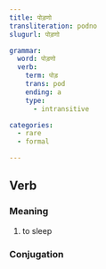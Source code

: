 ```yaml
---
title: पोड़णो
transliteration: podno
slugurl: पोड़णो

grammar: 
  word: पोड़णो
  verb:
    term: पोड़
    trans: pod
    ending: a
    type: 
      - intransitive

categories:
  - rare
  - formal

---
```


## Verb
### Meaning
1. to sleep 

### Conjugation
<verb-conj :grammar="grammar"></verb-conj>